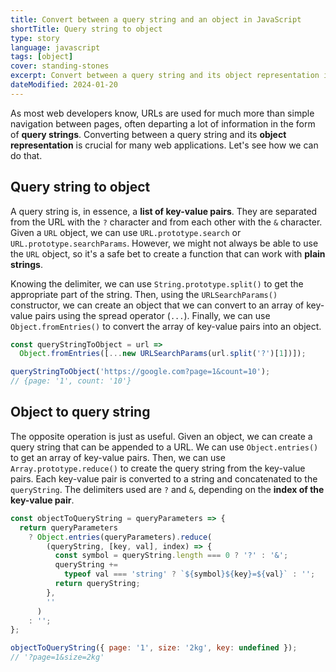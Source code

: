 ```yaml
---
title: Convert between a query string and an object in JavaScript
shortTitle: Query string to object
type: story
language: javascript
tags: [object]
cover: standing-stones
excerpt: Convert between a query string and its object representation in JavaScript.
dateModified: 2024-01-20
---
```


As most web developers know, URLs are used for much more than simple navigation between pages, often departing a lot of information in the form of **query strings**. Converting between a query string and its **object representation** is crucial for many web applications. Let's see how we can do that.

## Query string to object

A query string is, in essence, a **list of key-value pairs**. They are separated from the URL with the `?` character and from each other with the `&` character. Given a `URL` object, we can use `URL.prototype.search` or `URL.prototype.searchParams`. However, we might not always be able to use the `URL` object, so it's a safe bet to create a function that can work with **plain strings**.

Knowing the delimiter, we can use `String.prototype.split()` to get the appropriate part of the string. Then, using the `URLSearchParams()` constructor, we can create an object that we can convert to an array of key-value pairs using the spread operator (`...`). Finally, we can use `Object.fromEntries()` to convert the array of key-value pairs into an object.

```js
const queryStringToObject = url =>
  Object.fromEntries([...new URLSearchParams(url.split('?')[1])]);

queryStringToObject('https://google.com?page=1&count=10');
// {page: '1', count: '10'}
```

## Object to query string

The opposite operation is just as useful. Given an object, we can create a query string that can be appended to a URL. We can use `Object.entries()` to get an array of key-value pairs. Then, we can use `Array.prototype.reduce()` to create the query string from the key-value pairs. Each key-value pair is converted to a string and concatenated to the `queryString`. The delimiters used are `?` and `&`, depending on the **index of the key-value pair**.

```js
const objectToQueryString = queryParameters => {
  return queryParameters
    ? Object.entries(queryParameters).reduce(
        (queryString, [key, val], index) => {
          const symbol = queryString.length === 0 ? '?' : '&';
          queryString +=
            typeof val === 'string' ? `${symbol}${key}=${val}` : '';
          return queryString;
        },
        ''
      )
    : '';
};

objectToQueryString({ page: '1', size: '2kg', key: undefined });
// '?page=1&size=2kg'
```
